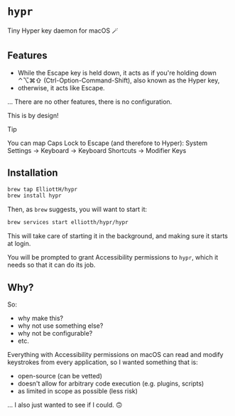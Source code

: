 # `hypr`

Tiny Hyper key daemon for macOS 🪄

## Features

- While the Escape key is held down, it acts as if you're holding down ⌃⌥⌘⇧
  (Ctrl-Option-Command-Shift), also known as the Hyper key,
- otherwise, it acts like Escape.

... There are no other features, there is no configuration.

This is by design!

> [!TIP]
> You can map Caps Lock to Escape (and therefore to Hyper):
> System Settings → Keyboard → Keyboard Shortcuts → Modifier Keys

## Installation

```sh
brew tap ElliottH/hypr
brew install hypr
```

Then, as `brew` suggests, you will want to start it:

```sh
brew services start elliotth/hypr/hypr
```

This will take care of starting it in the background, and making sure it starts
at login.

You will be prompted to grant Accessibility permissions to `hypr`, which it
needs so that it can do its job.

## Why?

So:

- why make this?
- why not use something else?
- why not be configurable?
- etc.

Everything with Accessibility permissions on macOS can read and modify
keystrokes from every application, so I wanted something that is:

- open-source (can be vetted)
- doesn't allow for arbitrary code execution (e.g. plugins, scripts)
- as limited in scope as possible (less risk)

... I also just wanted to see if I could. 🙃
